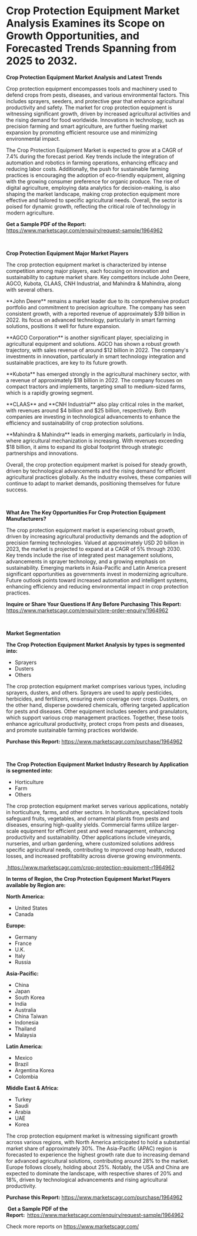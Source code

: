 <p><h1>Crop Protection Equipment Market Analysis Examines its Scope on Growth Opportunities, and Forecasted Trends Spanning from 2025 to 2032.</h1></p><p><strong>Crop Protection Equipment Market Analysis and Latest Trends</strong></p>
<p><p>Crop protection equipment encompasses tools and machinery used to defend crops from pests, diseases, and various environmental factors. This includes sprayers, seeders, and protective gear that enhance agricultural productivity and safety. The market for crop protection equipment is witnessing significant growth, driven by increased agricultural activities and the rising demand for food worldwide. Innovations in technology, such as precision farming and smart agriculture, are further fueling market expansion by promoting efficient resource use and minimizing environmental impact.</p><p>The Crop Protection Equipment Market is expected to grow at a CAGR of 7.4% during the forecast period. Key trends include the integration of automation and robotics in farming operations, enhancing efficacy and reducing labor costs. Additionally, the push for sustainable farming practices is encouraging the adoption of eco-friendly equipment, aligning with the growing consumer preference for organic produce. The rise of digital agriculture, employing data analytics for decision-making, is also shaping the market landscape, making crop protection equipment more effective and tailored to specific agricultural needs. Overall, the sector is poised for dynamic growth, reflecting the critical role of technology in modern agriculture.</p></p>
<p><strong>Get a Sample PDF of the Report:&nbsp;</strong> <a href="https://www.marketscagr.com/enquiry/request-sample/1964962?utm_campaign=2241&utm_medium=2&utm_source=Github&utm_content=ia&utm_term=20022025&utm_id=crop-protection-equipment">https://www.marketscagr.com/enquiry/request-sample/1964962</a></p>
<p>&nbsp;</p>
<p><strong>Crop Protection Equipment Major Market Players</strong></p>
<p><p>The crop protection equipment market is characterized by intense competition among major players, each focusing on innovation and sustainability to capture market share. Key competitors include John Deere, AGCO, Kubota, CLAAS, CNH Industrial, and Mahindra & Mahindra, along with several others.</p><p>**John Deere** remains a market leader due to its comprehensive product portfolio and commitment to precision agriculture. The company has seen consistent growth, with a reported revenue of approximately $39 billion in 2022. Its focus on advanced technology, particularly in smart farming solutions, positions it well for future expansion.</p><p>**AGCO Corporation** is another significant player, specializing in agricultural equipment and solutions. AGCO has shown a robust growth trajectory, with sales revenue of around $12 billion in 2022. The company's investments in innovation, particularly in smart technology integration and sustainable practices, are key to its future growth.</p><p>**Kubota** has emerged strongly in the agricultural machinery sector, with a revenue of approximately $18 billion in 2022. The company focuses on compact tractors and implements, targeting small to medium-sized farms, which is a rapidly growing segment.</p><p>**CLAAS** and **CNH Industrial** also play critical roles in the market, with revenues around $4 billion and $25 billion, respectively. Both companies are investing in technological advancements to enhance the efficiency and sustainability of crop protection solutions.</p><p>**Mahindra & Mahindra** leads in emerging markets, particularly in India, where agricultural mechanization is increasing. With revenues exceeding $18 billion, it aims to expand its global footprint through strategic partnerships and innovations.</p><p>Overall, the crop protection equipment market is poised for steady growth, driven by technological advancements and the rising demand for efficient agricultural practices globally. As the industry evolves, these companies will continue to adapt to market demands, positioning themselves for future success.</p></p>
<p>&nbsp;</p>
<p><strong>What Are The Key Opportunities For Crop Protection Equipment Manufacturers?</strong></p>
<p><p>The crop protection equipment market is experiencing robust growth, driven by increasing agricultural productivity demands and the adoption of precision farming technologies. Valued at approximately USD 20 billion in 2023, the market is projected to expand at a CAGR of 5% through 2030. Key trends include the rise of integrated pest management solutions, advancements in sprayer technology, and a growing emphasis on sustainability. Emerging markets in Asia-Pacific and Latin America present significant opportunities as governments invest in modernizing agriculture. Future outlook points toward increased automation and intelligent systems, enhancing efficiency and reducing environmental impact in crop protection practices.</p></p>
<p><strong>Inquire or Share Your Questions If Any Before Purchasing This Report:</strong> <a href="https://www.marketscagr.com/enquiry/pre-order-enquiry/1964962?utm_campaign=2241&utm_medium=2&utm_source=Github&utm_content=ia&utm_term=20022025&utm_id=crop-protection-equipment">https://www.marketscagr.com/enquiry/pre-order-enquiry/1964962</a></p>
<p>&nbsp;</p>
<p><strong>Market Segmentation</strong></p>
<p><strong>The Crop Protection Equipment Market Analysis by types is segmented into:</strong></p>
<p><ul><li>Sprayers</li><li>Dusters</li><li>Others</li></ul></p>
<p><p>The crop protection equipment market comprises various types, including sprayers, dusters, and others. Sprayers are used to apply pesticides, herbicides, and fertilizers, ensuring even coverage over crops. Dusters, on the other hand, disperse powdered chemicals, offering targeted application for pests and diseases. Other equipment includes seeders and granulators, which support various crop management practices. Together, these tools enhance agricultural productivity, protect crops from pests and diseases, and promote sustainable farming practices worldwide.</p></p>
<p><strong>Purchase this Report:&nbsp;</strong><a href="https://www.marketscagr.com/purchase/1964962?utm_campaign=2241&utm_medium=2&utm_source=Github&utm_content=ia&utm_term=20022025&utm_id=crop-protection-equipment">https://www.marketscagr.com/purchase/1964962</a></p>
<p>&nbsp;</p>
<p><strong>The Crop Protection Equipment Market Industry Research by Application is segmented into:</strong></p>
<p><ul><li>Horticulture</li><li>Farm</li><li>Others</li></ul></p>
<p><p>The crop protection equipment market serves various applications, notably in horticulture, farms, and other sectors. In horticulture, specialized tools safeguard fruits, vegetables, and ornamental plants from pests and diseases, ensuring high-quality yields. Commercial farms utilize larger-scale equipment for efficient pest and weed management, enhancing productivity and sustainability. Other applications include vineyards, nurseries, and urban gardening, where customized solutions address specific agricultural needs, contributing to improved crop health, reduced losses, and increased profitability across diverse growing environments.</p></p>
<p><a href="https://www.marketscagr.com/crop-protection-equipment-r1964962?utm_campaign=2241&utm_medium=2&utm_source=Github&utm_content=ia&utm_term=20022025&utm_id=crop-protection-equipment">&nbsp;https://www.marketscagr.com/crop-protection-equipment-r1964962</a></p>
<p><strong>In terms of Region, the Crop Protection Equipment Market Players available by Region are:</strong></p>
<p>
    <p> <strong> North America: </strong>
        <ul>
            <li>United States</li>
            <li>Canada</li>
        </ul>
        </p> 
    <p> <strong> Europe: </strong>
        <ul>
            <li>Germany</li>
            <li>France</li>
            <li>U.K.</li>
            <li>Italy</li>
            <li>Russia</li>
        </ul>
        </p> 
    <p> <strong> Asia-Pacific: </strong>
        <ul>
            <li>China</li>
            <li>Japan</li>
            <li>South Korea</li>
            <li>India</li>
            <li>Australia</li>
            <li>China Taiwan</li>
            <li>Indonesia</li>
            <li>Thailand</li>
            <li>Malaysia</li>
        </ul>
        </p> 
    <p> <strong> Latin America: </strong>
        <ul>
            <li>Mexico</li>
            <li>Brazil</li>
            <li>Argentina Korea</li>
            <li>Colombia</li>
        </ul>
        </p> 
    <p> <strong> Middle East & Africa: </strong>
        <ul>
            <li>Turkey</li>
            <li>Saudi</li>
            <li>Arabia</li>
            <li>UAE</li>
            <li>Korea</li>
        </ul>
    </p>
    </p>
<p><p>The crop protection equipment market is witnessing significant growth across various regions, with North America anticipated to hold a substantial market share of approximately 30%. The Asia-Pacific (APAC) region is forecasted to experience the highest growth rate due to increasing demand for advanced agricultural solutions, contributing around 28% to the market. Europe follows closely, holding about 25%. Notably, the USA and China are expected to dominate the landscape, with respective shares of 20% and 18%, driven by technological advancements and rising agricultural productivity.</p></p>
<p><strong>Purchase this Report: </strong><a href="https://www.marketscagr.com/purchase/1964962?utm_campaign=2241&utm_medium=2&utm_source=Github&utm_content=ia&utm_term=20022025&utm_id=crop-protection-equipment">https://www.marketscagr.com/purchase/1964962</a></p>
<p>&nbsp;<strong>Get a Sample PDF of the Report:&nbsp;&nbsp;</strong><a href="https://www.marketscagr.com/enquiry/request-sample/1964962?utm_campaign=2241&utm_medium=2&utm_source=Github&utm_content=ia&utm_term=20022025&utm_id=crop-protection-equipment">https://www.marketscagr.com/enquiry/request-sample/1964962</a></p>
<p><strong></strong></p>
<p>Check more reports on <a href="https://www.marketscagr.com/?utm_campaign=2241&utm_medium=2&utm_source=Github&utm_content=ia&utm_term=20022025&utm_id=crop-protection-equipment">https://www.marketscagr.com/</a></p>